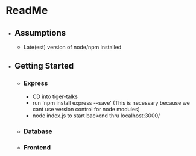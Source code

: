 # ReadMe

* ## Assumptions
    * Late(est) version of node/npm installed

* ## Getting Started

    * ### Express
        * CD into tiger-talks
        * run 'npm install express --save' (This is necessary because we cant use version control for node  modules)
        * node index.js to start backend thru localhost:3000/

    * ### Database

    * ### Frontend
